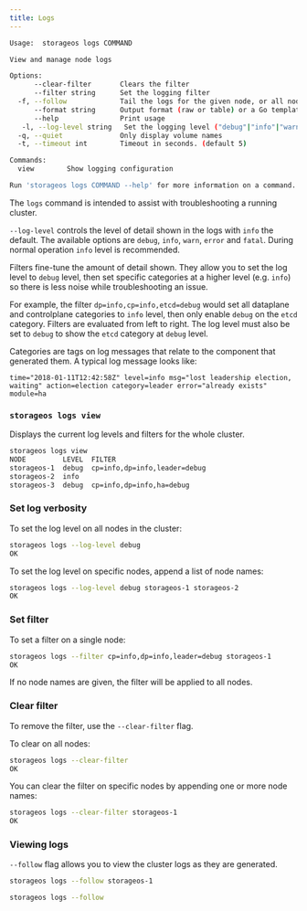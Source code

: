 ```yaml
---
title: Logs
---
```



```bash
Usage:	storageos logs COMMAND

View and manage node logs

Options:
      --clear-filter       Clears the filter
      --filter string      Set the logging filter
  -f, --follow             Tail the logs for the given node, or all nodes if not specified
      --format string      Output format (raw or table) or a Go template (default "raw")
      --help               Print usage
   -l, --log-level string   Set the logging level ("debug"|"info"|"warn"|"error"|"fatal")
  -q, --quiet              Only display volume names
  -t, --timeout int        Timeout in seconds. (default 5)

Commands:
  view        Show logging configuration

Run 'storageos logs COMMAND --help' for more information on a command.
```

The `logs` command is intended to assist with troubleshooting a running cluster.

`--log-level` controls the level of detail shown in the logs with `info` the
default.  The available options are `debug`, `info`, `warn`, `error` and
`fatal`.  During normal operation `info` level is recommended.

Filters fine-tune the amount of detail shown.  They allow you to set the log
level to `debug` level, then set specific categories at a higher level
(e.g. `info`) so there is less noise while troubleshooting an issue.

For example, the filter `dp=info,cp=info,etcd=debug` would set all dataplane and
controlplane categories to `info` level, then only enable `debug` on the `etcd`
category.  Filters are evaluated from left to right.  The log level must also be
set to `debug` to show the `etcd` category at `debug` level.

Categories are tags on log messages that relate to the component that generated
them.  A typical log message looks like:

```
time="2018-01-11T12:42:58Z" level=info msg="lost leadership election, waiting" action=election category=leader error="already exists" module=ha
```

### `storageos logs view`

Displays the current log levels and filters for the whole cluster.

```bash
storageos logs view
NODE         LEVEL  FILTER
storageos-1  debug  cp=info,dp=info,leader=debug
storageos-2  info
storageos-3  debug  cp=info,dp=info,ha=debug
```

### Set log verbosity

To set the log level on all nodes in the cluster:

```bash
storageos logs --log-level debug
OK
```

To set the log level on specific nodes, append a list of node names:

```bash
storageos logs --log-level debug storageos-1 storageos-2
OK
```

### Set filter

To set a filter on a single node:

```bash
storageos logs --filter cp=info,dp=info,leader=debug storageos-1
OK
```

If no node names are given, the filter will be applied to all nodes.

### Clear filter

To remove the filter, use the `--clear-filter` flag.

To clear on all nodes:

```bash
storageos logs --clear-filter
OK
```

You can clear the filter on specific nodes by appending one or more node names:

```bash
storageos logs --clear-filter storageos-1
OK
```

### Viewing logs

`--follow` flag allows you to view the cluster logs as they are generated.

```bash
storageos logs --follow storageos-1

storageos logs --follow
```
